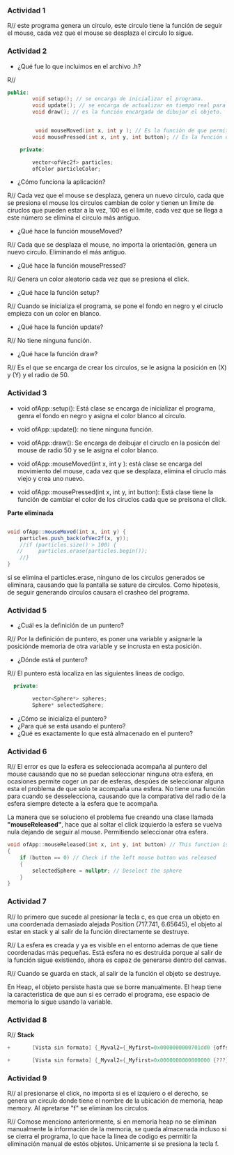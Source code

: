 ### Actividad 1

R// este programa genera un circulo, este circulo tiene la función de seguir el mouse, cada vez que el mouse se desplaza el circulo lo sigue.


### Actividad 2
- ¿Qué fue lo que incluimos en el archivo .h?

R// 
```c++
public:
        void setup(); // se encarga de inicializar el programa.
        void update(); // se encarga de actualizar en tiempo real para dibujar el objeto. Usualmente está vacia porque el objeto no debe actualizarse contstantemente.
        void draw(); // es la función encargada de dibujar el objeto.


         void mouseMoved(int x, int y ); // Es la función de que permite mover el mouse atraves del canvas.
        void mousePressed(int x, int y, int button); // Es la función que permite detectar en que momento y en que espacio se presiona el click del mouse.

    private:

        vector<ofVec2f> particles;
        ofColor particleColor;

```


- ¿Cómo funciona la aplicación?

R// Cada vez que el mouse se desplaza, genera un nuevo circulo, cada que se presiona el mouse los circulos cambian de color y tienen un limite de ciruclos que pueden estar a la vez, 100 es el limite, cada vez que se llega a este número se elimina el circulo más antiguo.


- ¿Qué hace la función mouseMoved?

R// Cada que se desplaza el mouse, no importa la orientación, genera un nuevo circulo. Eliminando el más antiguo.


- ¿Qué hace la función mousePressed?

R// Genera un color aleatorio cada vez que se presiona el click.


- ¿Qué hace la función setup?

R// Cuando se inicializa el programa, se pone el fondo en negro y el ciruclo empieza con un color en blanco.


- ¿Qué hace la función update?

R// No tiene ninguna función.


- ¿Qué hace la función draw?

R// Es el que se encarga de crear los circulos, se le asigna la posición en (X) y (Y) y el radio de 50.

### Actividad 3

- void ofApp::setup(): Está clase se encarga de inicializar el programa, genra el fondo en negro y asigna el color blanco al circulo.

- void ofApp::update(): no tiene ninguna función.

- void ofApp::draw(): Se encarga de deibujar el ciruclo en la posicón del mouse de radio 50 y se le asigna el color blanco.

- void ofApp::mouseMoved(int x, int y ): está clase se encarga del movimiento del mouse, cada vez que se desplaza, elimina el ciruclo más viejo y crea uno nuevo.

- void ofApp::mousePressed(int x, int y, int button): Está clase tiene la función de cambiar el color de los ciruclos cada que se preisona el click.

**Parte eliminada**


```c#

void ofApp::mouseMoved(int x, int y) {
    particles.push_back(ofVec2f(x, y));
    //if (particles.size() > 100) { 
   //     particles.erase(particles.begin());
    //}
}


```
si se elimina el particles.erase, ninguno de los circulos generados se eliminara, causando que la pantalla se sature de circulos. Como hipotesis, de seguir generando circulos causara el crasheo del programa.




### Actividad 5

- ¿Cuál es la definición de un puntero?

R// Por la definición de puntero, es poner una variable y asignarle la posiciónde memoria de otra variable y se incrusta en esta posición.

- ¿Dónde está el puntero?

R// El puntero está localiza en las siguientes lineas de codigo.

```c++
  private:

        vector<Sphere*> spheres;
        Sphere* selectedSphere;

```

- ¿Cómo se inicializa el puntero?
- ¿Para qué se está usando el puntero?
- ¿Qué es exactamente lo que está almacenado en el puntero?

### Actividad 6

R// El error es que la esfera es seleccionada acompaña al puntero del mouse causando que no se puedan seleccionar ninguna otra esfera, en ocasiones permite coger un par de esferas, despúes de seleccionar alguna esta el problema de que solo te acompaña una esfera. No tiene una función para cuando se desselecciona, causando que la comparativa del radio de la esfera siempre detecte a la esfera que te acompaña.

La manera que se soluciono el problema fue creando una clase llamada **"mouseReleased"**, hace que al soltar el click izquierdo la esfera se vuelva nula dejando de seguir al mouse. Permitiendo seleccionar otra esfera.

```cpp
void ofApp::mouseReleased(int x, int y, int button) // This function is called when the mouse button is released
{
	if (button == 0) // Check if the left mouse button was released
    {
		selectedSphere = nullptr; // Deselect the sphere
    }
}

```

### Actividad 7

R// lo primero que sucede al presionar la tecla c, es que crea un objeto en una coordenada demasiado alejada Position (717.741, 6.65645), el objeto al estar en stack y al salir de la función directamente se destruye.

R// La esfera es creada y ya es visible en el entorno ademas de que tiene coordenadas más pequeñas. Está esfera no es destruida porque al salir de la función sigue existiendo, ahora es capaz de generarse dentro del canvas.

R// Cuando se guarda en stack, al salir de la función el objeto se destruye.

En Heap, el objeto persiste hasta que se borre manualmente. El heap tiene la caracteristica de que aun si es cerrado el programa, ese espacio de memoria lo sigue usando la variable.



### Actividad 8

R// **Stack**

```c++
+		[Vista sin formato]	{_Myval2={_Myfirst=0x0000000000701dd0 {offset={...} color={...} size=30.0000000 } _Mylast=0x0000000000701e20 {...} ...} }	std::_Compressed_pair<std::allocator<Cuadro>,std::_Vector_val<std::_Simple_types<Cuadro>>,1>

```
```c++
+		[Vista sin formato]	{_Myval2={_Myfirst=0x0000000000000000 {???} _Mylast=0x0000000000000000 {???} _Myend=0x0000000000000000 {...} } }	std::_Compressed_pair<std::allocator<Cuadro *>,std::_Vector_val<std::_Simple_types<Cuadro *>>,1>


```

### Actividad 9

R// al presionarse el click, no importa si es el izquiero o el derecho, se genera un circulo donde tiene el nombre de la ubicación de memoria, heap memory. Al apretarse "f" se eliminan los circulos.

R// Comose menciono anteriormente, si en memoria heap no se eliminan manualmente la información de la memoria, se queda almacenada incluso si se cierra el programa, lo que hace la linea de codigo es permitir la eliminación manual de estós objetos. Unicamente si se presiona la tecla f.



